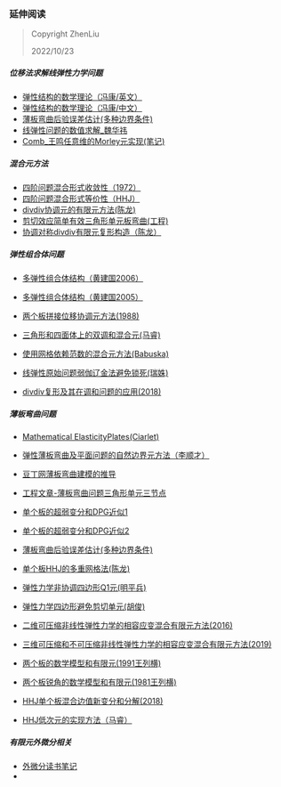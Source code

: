 ### 延伸阅读

> Copyright ZhenLiu
>
> 2022/10/23



##### 位移法求解线弹性力学问题

- <a href="pdf/FEM_Fengk_MathematicalTheoryOfElasticStructure.pdf" target="_blank">弹性结构的数学理论（冯康/英文）</a>
- <a href="pdf/FEM_冯康石钟慈_弹性结构的数学理论.pdf" target="_blank">弹性结构的数学理论（冯康/中文）</a>
- <a href="pdf/Comb_薄板弯曲后验误差估计(多种边界条件).pdf" target="_blank">薄板弯曲后验误差估计(多种边界条件)</a>
- [线弹性问题的数值求解_魏华祎](Research/Comb/线弹性问题的数值求解_魏华祎.md)
- <a href="pdf/Comb_王鸣任意维的Morley元实现(笔记).pdf" target="_blank">Comb_王鸣任意维的Morley元实现(笔记)</a>



##### 混合元方法

- <a href="pdf/Comb_四阶问题混合形式收敛性1972.pdf" target="_blank">四阶问题混合形式收敛性（1972）</a>
- <a href="pdf/Comb_四阶问题混合形式等价性HHJ.pdf" target="_blank">四阶问题混合形式等价性（HHJ）</a>
- <a href="pdf/Comb_divdiv协调元的有限元方法(陈龙).pdf" target="_blank">divdiv协调元的有限元方法(陈龙)</a>
- <a href="pdf/Comb_剪切效应简单有效三角形单元板弯曲(工程).pdf" target="_blank">剪切效应简单有效三角形单元板弯曲(工程)</a>
- <a href="pdf/Comb_协调对称divdiv有限元复形构造（陈龙）.pdf" target="_blank">协调对称divdiv有限元复形构造（陈龙）</a>



##### 弹性组合体问题

- <a href="pdf/Comb_huang2006_GeneralElasticMultistructures.pdf" target="_blank">多弹性组合体结构（黄建国2006）</a>

- <a href="pdf/Comb_huang2005_GeneralElasticMultistructures.pdf" target="_blank">多弹性组合体结构（黄建国2005）</a>

- <a href="pdf/Comb_两个板拼接位移协调元方法(1988).pdf" target="_blank">两个板拼接位移协调元方法(1988)</a>

- <a href="pdf/Comb_三角形和四面体上的双调和混合元(马睿).pdf" target="_blank">三角形和四面体上的双调和混合元(马睿)</a>

- <a href="pdf/Comb_使用网格依赖范数的混合元方法(Babuska).pdf" target="_blank">使用网格依赖范数的混合元方法(Babuska)</a>

- <a href="pdf/Comb_线弹性原始问题弱伽辽金法避免锁死(瑞姝).pdf" target="_blank">线弹性原始问题弱伽辽金法避免锁死(瑞姝)</a>

- <a href="pdf/Comb_divdiv复形及其在调和问题的应用(2018).pdf" target="_blank">divdiv复形及其在调和问题的应用(2018)</a>

  



##### 薄板弯曲问题

- <a href="pdf/Comb_Mathematical ElasticityPlates(Ciarlet).pdf" target="_blank">Mathematical ElasticityPlates(Ciarlet)</a>

- <a href="pdf/FEM_李顺才_弹性薄板弯曲及平面问题的自然边界元方法.pdf" target="_blank">弹性薄板弯曲及平面问题的自然边界元方法（李顺才）</a>
- [豆丁网薄板弯曲建模的推导](https://www.docin.com/p-2305587442.html)
- <a href="pdf/Comb_薄板弯曲工程计算三角形混合元.pdf" target="_blank">工程文章-薄板弯曲问题三角形单元三节点</a>
- <a href="pdf/Comb_单个板的超弱变分和DPG近似1.pdf" target="_blank">单个板的超弱变分和DPG近似1</a>
- <a href="pdf/Comb_单个板的超弱变分和DPG近似2.pdf" target="_blank">单个板的超弱变分和DPG近似2</a>
- <a href="pdf/Comb_薄板弯曲后验误差估计(多种边界条件).pdf" target="_blank">薄板弯曲后验误差估计(多种边界条件)</a>
- <a href="pdf/Comb_单个板HHJ的多重网格法(陈龙).pdf" target="_blank">单个板HHJ的多重网格法(陈龙)</a>
- <a href="pdf/Comb_弹性力学非协调四边形Q1元(明平兵).pdf" target="_blank">弹性力学非协调四边形Q1元(明平兵)</a>
- <a href="pdf/Comb_弹性力学四边形避免剪切单元(胡俊).pdf" target="_blank">弹性力学四边形避免剪切单元(胡俊)</a>
- <a href="pdf/Comb_二维可压缩非线性弹性力学的相容应变混合有限元方法(2016).pdf" target="_blank">二维可压缩非线性弹性力学的相容应变混合有限元方法(2016)</a>
- <a href="pdf/Comb_三维可压缩和不可压缩非线性弹性力学的相容应变混合有限元方法(2019).pdf" target="_blank">三维可压缩和不可压缩非线性弹性力学的相容应变混合有限元方法(2019)</a>
- <a href="pdf/Comb_两个板的数学模型和有限元(1991王列横).pdf" target="_blank">两个板的数学模型和有限元(1991王列横)</a>
- <a href="pdf/Comb_两个板锐角的数学模型和有限元(1981王列横).pdf" target="_blank">两个板锐角的数学模型和有限元(1981王列横)</a>
- <a href="pdf/Comb_HHJ单个板混合边值新变分和分解(2018).pdf" target="_blank">HHJ单个板混合边值新变分和分解(2018)</a>
- <a href="pdf/Comb_HHJ低次元的实现方法（马睿）.pdf" target="_blank">HHJ低次元的实现方法（马睿）</a>

  

  



##### 有限元外微分相关

- [外微分读书笔记](Research/Comb/FEM_exteriordiff_外微分笔记.md)
- 
